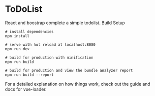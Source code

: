 # ToDoList
React and boostrap complete a simple todolist.
Build Setup

    # install dependencies
    npm install
    
    # serve with hot reload at localhost:8080
    npm run dev
    
    # build for production with minification
    npm run build
    
    # build for production and view the bundle analyzer report
    npm run build --report

For a detailed explanation on how things work, check out the guide and docs for vue-loader.
